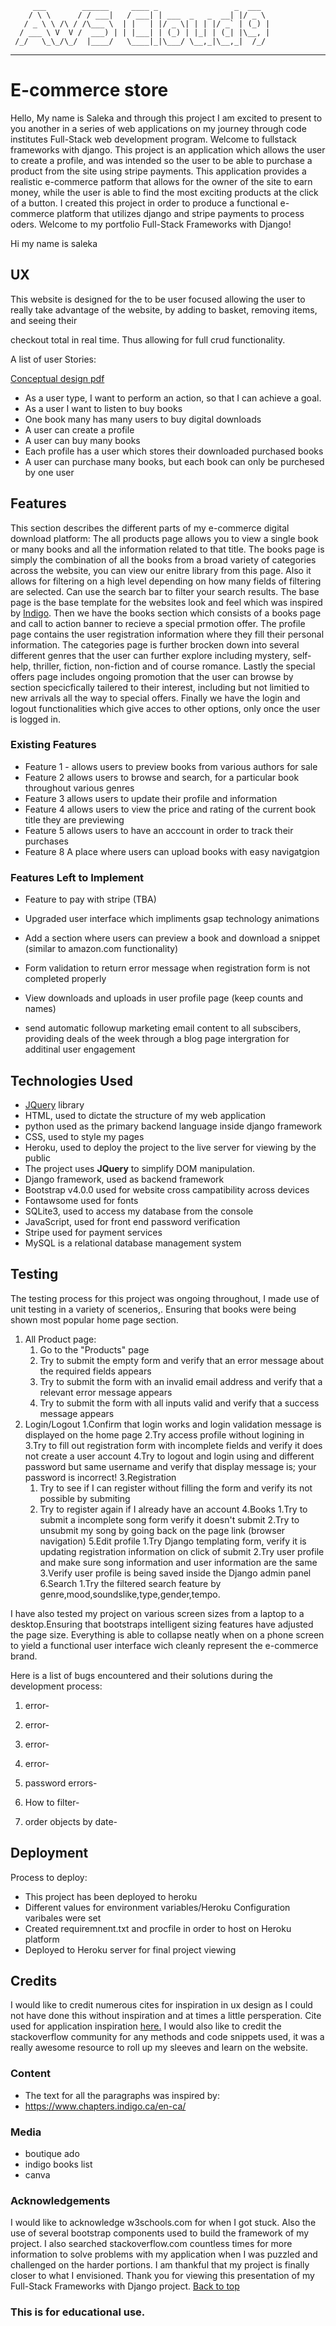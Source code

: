          ___        ______     ____ _                 _  ___  
        / \ \      / / ___|   / ___| | ___  _   _  __| |/ _ \ 
       / _ \ \ /\ / /\___ \  | |   | |/ _ \| | | |/ _` | (_) |
      / ___ \ V  V /  ___) | | |___| | (_) | |_| | (_| |\__, |
     /_/   \_\_/\_/  |____/   \____|_|\___/ \__,_|\__,_|  /_/ 
 ----------------------------------------------------------------- 


# E-commerce store
Hello, My name is Saleka and through this project I am excited to present to you
another in a series of web applications on my journey through code institutes Full-Stack web development program. Welcome to fullstack frameworks with django.
This project is an application which allows the user to create a profile, and was intended so the user to be able to  purchase a product from the site using stripe payments. 
This application provides a realistic e-commerce patform that allows for the owner of the site to earn money, 
while the user is able to find the most exciting products at the click of a button.
I created this project in order to produce a functional e-commerce platform that utilizes django and stripe payments to process oders.
Welcome to my portfolio Full-Stack Frameworks with Django!

Hi my name is saleka

 
## UX
 
This website is designed for the to be user focused allowing the user to really take advantage of the website, by adding to basket, removing items, and seeing their

checkout total in real time. Thus allowing for full crud functionality.


 A list of user Stories:

<a href= "files/Conceptual design soundable.pdf">Conceptual design pdf</a>
- As a user type, I want to perform an action, so that I can achieve a goal.
- As a user I want to listen to buy books
- One book many has many users to buy digital downloads
- A user can create a profile
- A user can buy many books
- Each profile has a user which stores their downloaded purchased books
- A user can purchase many books, but each book can only be purchesed by one user


## Features

This section describes the different parts of my e-commerce digital download platform:
The all products page allows you to view a single book or many books and all the information related to that title.
The books page is simply the combination of all the books from a broad variety of categories across the website, you can view our enitre library from this page. Also it allows for 
filtering on a high level depending on how many fields of filtering are selected. Can use the search bar to filter your search results.
The base page is the base template for the websites look and feel which was inspired by <a href= "https://www.chapters.indigo.ca/">Indigo</a>.
Then we have the books section which consists of a books page and call to action banner to recieve a special prmotion offer.
The profile page contains the user registration information where they fill their personal information.
The categories page is further brocken down into several different genres that the user can further explore  including mystery, self-help, thriller, fiction, non-fiction and of course romance.
Lastly the special offers page includes ongoing promotion that the user can browse by section specicfically tailered to their interest, including but not limitied to new arrivals all the way to special offers.
Finally we have the login and logout functionalities which give acces to other options, only once the user is logged in.

### Existing Features
- Feature 1 - allows users to preview books from various authors for sale
- Feature 2 allows users to browse and search, for a particular book throughout various genres
- Feature 3 allows users to update their profile and information 
- Feature 4 allows users to view the price and rating of the current book title they are previewing
- Feature 5 allows users to have an acccount in order to track their purchases 
- Feature 8 A place where users can upload books with easy navigatgion

### Features Left to Implement
- Feature to pay with stripe (TBA)
- Upgraded user interface which impliments  gsap technology animations 
- Add a section where users can preview a book and download a snippet (similar to amazon.com functionality)

- Form validation to return error message when registration form is not completed properly
- View downloads and uploads in user profile page (keep counts and names)
- send automatic followup marketing email content to all subscibers, providing deals of the week through a blog page intergration for additinal user engagement

## Technologies Used

- [JQuery](https://jquery.com) library
- HTML, used to dictate the structure of my web application
- python used as the primary backend language inside django framework
- CSS, used to style my pages 
- Heroku, used to deploy the project to the live server for viewing by the public
- The project uses **JQuery** to simplify DOM manipulation.
- Django framework, used as backend framework
- Bootstrap v4.0.0  used for website cross campatibility across devices
- Fontawsome used for fonts
- SQLite3, used to access my database from the console
- JavaScript, used for front end password verification
- Stripe used for payment services 
- MySQL  is a relational database management system 



## Testing

The testing process for this project was ongoing throughout, I made use of unit testing in a variety of scenerios,.
Ensuring that books were being shown most popular home page section.


1. All Product page:
    1. Go to the "Products" page
    2. Try to submit the empty form and verify that an error message about the required fields appears
    3. Try to submit the form with an invalid email address and verify that a relevant error message appears
    4. Try to submit the form with all inputs valid and verify that a success message appears
2. Login/Logout
    1.Confirm that login works and login validation message is displayed on the home page
    2.Try access profile without logining in
    3.Try to fill out registration form with incomplete fields and verify it does not create a user account
    4.Try to logout and login using and different password but same username and verify that display message is; your password is incorrect!
3.Registration
    1. Try to see if I can register without filling the form and verify its not possible by submiting
    2. Try to register again if I already have an account
4.Books
    1.Try to submit a incomplete song form verify it doesn't submit
    2.Try to unsubmit my song by going back on the page link (browser navigation)
5.Edit profile
    1.Try Django templating form, verify it is updating registration information on click of submit
    2.Try user profile and make sure song information and user information are the same 
    3.Verify user profile is being saved inside the Django admin panel
6.Search
    1.Try the filtered search feature by genre,mood,soundslike,type,gender,tempo.

I have also tested my project on various screen sizes from a laptop to a desktop.Ensuring that bootstraps intelligent sizing features have adjusted the page size.
Everything is able to collapse neatly when on a phone screen to yield a functional user interface wich cleanly represent the e-commerce brand.

Here is a list of bugs encountered and their solutions during the development process:

1. error-


2. error-

3. error-


4. error-


5. password errors-



6. How to filter-

7. order objects by date-


## Deployment
Process to deploy:
- This project has been deployed to heroku
- Different values for environment variables/Heroku Configuration varibales were set
- Created requiremnent.txt and procfile in order to host on Heroku  platform
- Deployed to Heroku server for final project viewing 

## Credits
I would like to credit numerous cites for inspiration in ux design as I could 
not have done this without inspiration and at times a little persperation. Cite 
used for application inspiration <a href="https://www.canva.com/">here.</a> 
I would also like to credit the stackoverflow community for any methods and 
code snippets used, it was a really awesome resource to roll up my sleeves and 
learn on the website.
### Content
- The text for all the paragraphs was inspired by:
- https://www.chapters.indigo.ca/en-ca/

### Media
- boutique ado
- indigo books list
- canva


### Acknowledgements

I would like to acknowledge w3schools.com for when I got stuck. Also the use of 
several bootstrap components used to build the framework of my project.
I also searched stackoverflow.com countless
times for more information to solve problems with my application when I was puzzled and challenged
on the harder portions. I am thankful that my project is finally closer to what I 
envisioned. Thank you for viewing this presentation of my 
Full-Stack Frameworks with Django project. 
                                                <a href="#top">Back to top</a>
### This is for educational use.
